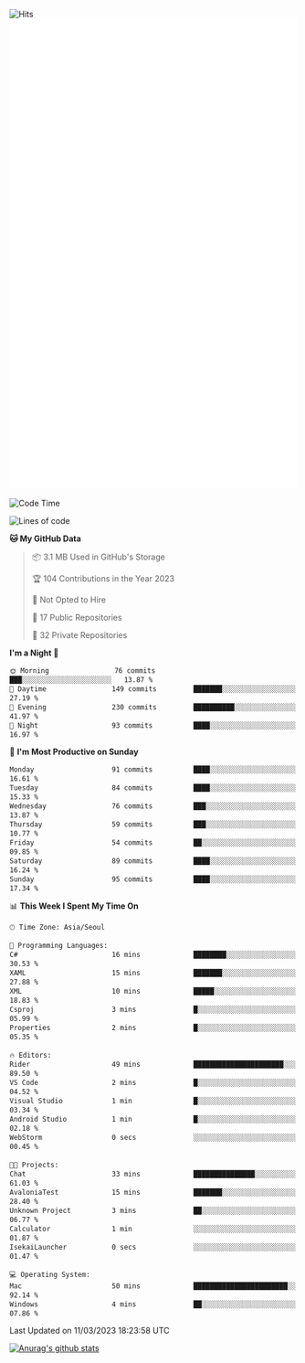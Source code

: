 ![Hits](https://hits.seeyoufarm.com/api/count/incr/badge.svg?url=https%3A%2F%2Fgithub.com%2Fkokose1234&count_bg=%2379C83D&title_bg=%23555555&icon=apple.svg&icon_color=%23E7E7E7&title=hits&edge_flat=false)
<br/>
![Metrics](https://github.com/kokose1234/kokose1234/blob/main/github-metrics.svg)

<!--START_SECTION:waka-->
![Code Time](http://img.shields.io/badge/Code%20Time-780%20hrs%2014%20mins-blue)

![Lines of code](https://img.shields.io/badge/From%20Hello%20World%20I%27ve%20Written-19.3%20million%20lines%20of%20code-blue)

**🐱 My GitHub Data** 

> 📦 3.1 MB Used in GitHub's Storage 
 > 
> 🏆 104 Contributions in the Year 2023
 > 
> 🚫 Not Opted to Hire
 > 
> 📜 17 Public Repositories 
 > 
> 🔑 32 Private Repositories 
 > 
**I'm a Night 🦉** 

```text
🌞 Morning                76 commits          ███░░░░░░░░░░░░░░░░░░░░░░   13.87 % 
🌆 Daytime                149 commits         ███████░░░░░░░░░░░░░░░░░░   27.19 % 
🌃 Evening                230 commits         ██████████░░░░░░░░░░░░░░░   41.97 % 
🌙 Night                  93 commits          ████░░░░░░░░░░░░░░░░░░░░░   16.97 % 
```
📅 **I'm Most Productive on Sunday** 

```text
Monday                   91 commits          ████░░░░░░░░░░░░░░░░░░░░░   16.61 % 
Tuesday                  84 commits          ████░░░░░░░░░░░░░░░░░░░░░   15.33 % 
Wednesday                76 commits          ███░░░░░░░░░░░░░░░░░░░░░░   13.87 % 
Thursday                 59 commits          ███░░░░░░░░░░░░░░░░░░░░░░   10.77 % 
Friday                   54 commits          ██░░░░░░░░░░░░░░░░░░░░░░░   09.85 % 
Saturday                 89 commits          ████░░░░░░░░░░░░░░░░░░░░░   16.24 % 
Sunday                   95 commits          ████░░░░░░░░░░░░░░░░░░░░░   17.34 % 
```


📊 **This Week I Spent My Time On** 

```text
🕑︎ Time Zone: Asia/Seoul

💬 Programming Languages: 
C#                       16 mins             ████████░░░░░░░░░░░░░░░░░   30.53 % 
XAML                     15 mins             ███████░░░░░░░░░░░░░░░░░░   27.88 % 
XML                      10 mins             █████░░░░░░░░░░░░░░░░░░░░   18.83 % 
Csproj                   3 mins              █░░░░░░░░░░░░░░░░░░░░░░░░   05.99 % 
Properties               2 mins              █░░░░░░░░░░░░░░░░░░░░░░░░   05.35 % 

🔥 Editors: 
Rider                    49 mins             ██████████████████████░░░   89.50 % 
VS Code                  2 mins              █░░░░░░░░░░░░░░░░░░░░░░░░   04.52 % 
Visual Studio            1 min               █░░░░░░░░░░░░░░░░░░░░░░░░   03.34 % 
Android Studio           1 min               █░░░░░░░░░░░░░░░░░░░░░░░░   02.18 % 
WebStorm                 0 secs              ░░░░░░░░░░░░░░░░░░░░░░░░░   00.45 % 

🐱‍💻 Projects: 
Chat                     33 mins             ███████████████░░░░░░░░░░   61.03 % 
AvaloniaTest             15 mins             ███████░░░░░░░░░░░░░░░░░░   28.40 % 
Unknown Project          3 mins              ██░░░░░░░░░░░░░░░░░░░░░░░   06.77 % 
Calculator               1 min               ░░░░░░░░░░░░░░░░░░░░░░░░░   01.87 % 
IsekaiLauncher           0 secs              ░░░░░░░░░░░░░░░░░░░░░░░░░   01.47 % 

💻 Operating System: 
Mac                      50 mins             ███████████████████████░░   92.14 % 
Windows                  4 mins              ██░░░░░░░░░░░░░░░░░░░░░░░   07.86 % 
```


 Last Updated on 11/03/2023 18:23:58 UTC
<!--END_SECTION:waka-->

[![Anurag's github stats](https://github-readme-stats.vercel.app/api?username=kokose1234&theme=dracula)](https://github.com/anuraghazra/github-readme-stats)



	
